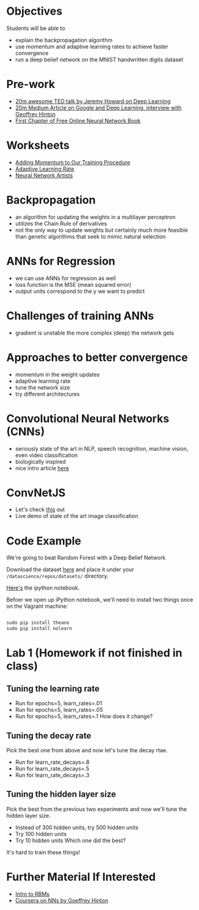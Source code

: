 # Objectives
Students will be able to
- explain the backpropagation algorithm
- use momentum and adaptive learning rates to achieve faster convergence
- run a deep belief network on the MNIST handwritten digits dataset

# Pre-work
- [20m awesome TED talk by Jeremy Howard on Deep Learning](http://www.ted.com/talks/jeremy_howard_the_wonderful_and_terrifying_implications_of_computers_that_can_learn?language=en)
- [20m Medium Article on Google and Deep Learning, interview with Geoffrey Hinton](https://medium.com/backchannel/google-search-will-be-your-next-brain-5207c26e4523)
- [First Chapter of Free Online Neural Network Book](http://neuralnetworksanddeeplearning.com/chap1.html)

# Worksheets
- [Adding Momentum to Our Training Procedure](https://s3-us-west-2.amazonaws.com/ga-dat-2015-suneel/worksheets/ANNs_ctd/ANN_ctd_wksht_1.pdf)
- [Adaptive Learning Rate](https://s3-us-west-2.amazonaws.com/ga-dat-2015-suneel/worksheets/ANNs_ctd/ANN_ctd_wksht_2.pdf)
- [Neural Network Artists](https://s3-us-west-2.amazonaws.com/ga-dat-2015-suneel/worksheets/ANNs_ctd/ANN_ctd_wksht_3.pdf)

# Backpropagation
- an algorithm for updating the weights in a multilayer perceptron
- utilizes the Chain Rule of derivatives
- not the only way to update weights but certainly much more feasible than genetic algorithms that seek to mimic natural selection

# ANNs for Regression
- we can use ANNs for regression as well
- loss function is the MSE (mean squared error)
- output units correspond to the y we want to predict

# Challenges of training ANNs
- gradient is unstable the more complex (deep) the network gets

# Approaches to better convergence
- momentum in the weight updates
- adaptive learning rate
- tune the network size
- try different architectures

# Convolutional Neural Networks (CNNs)
- seriously state of the art in NLP, speech recognition, machine vision, even video classification
- biologically inspired
- nice intro article [here](http://colah.github.io/posts/2014-07-Conv-Nets-Modular/)

# ConvNetJS
- Let's check [this](http://cs.stanford.edu/people/karpathy/convnetjs/demo/cifar10.html) out
- Live demo of state of the art image classification

# Code Example
We're going to beat Random Forest with a Deep Belief Network

Download the dataset [here](https://s3-us-west-2.amazonaws.com/ga-dat-2015-suneel/datasets/train.csv) and place it under your `/datascience/repos/datasets/` directory.

[Here's](http://nbviewer.ipython.org/gist/suneel0101/6316c4567c9538f02573) the ipython notebook.

Befoer we open up iPython notebook, we'll need to install two things once on the Vagrant machine:

```python

sudo pip install theano
sudo pip install nolearn

```

# Lab 1 (Homework if not finished in class)
## Tuning the learning rate
- Run for epochs=5, learn_rates=.01
- Run for epochs=5, learn_rates=.05
- Run for epochs=5, learn_rates=.1
How does it change?

## Tuning the decay rate
Pick the best one from above and now let's tune the decay rtae.
- Run for learn_rate_decays=.8
- Run for learn_rate_decays=.5
- Run for learn_rate_decays=.3

## Tuning the hidden layer size
Pick the best from the previous two experiments and now we'll tune the hidden layer size.
- Instead of 300 hidden units, try 500 hidden units
- Try 100 hidden units
- Try 10 hidden units
Which one did the best?

It's hard to train these things!

# Further Material If Interested
- [Intro to RBMs](http://blog.echen.me/2011/07/18/introduction-to-restricted-boltzmann-machines/)
- [Coursera on NNs by Goeffrey Hinton](https://class.coursera.org/neuralnets-2012-001/lecture)
